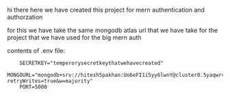 hi there here we have created this project for mern authentication and authorzation 

for this we have take the same mongodb atlas url that we have take for the project that we have used for the big mern auth

contents of .env file: 

        SECRETKEY="temperorysecretkeythatwehavecreated"
        MONGOURL="mongodb+srv://hitesh5pakhan:Uo6eFI1i5yy6lwnY@cluster0.5yaqwrv.mongodb.net/29auth?retryWrites=true&w=majority"
        PORT=5000